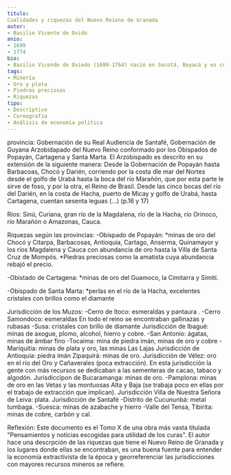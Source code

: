 ```yaml
---
titulo: 
Cualidades y riquezas del Nuevo Reiono de Granada
autor: 
- Basilio Vicente de Ovido
anio: 
- 1699 
- 1774
bio: 
- Basilio Vicende de Oviedo (1699-1764) nació en Socotá, Boyacá y es considerado como el primer historiador de Boyacá. Realizó los estudios religiosos en el Seminario de Popayán. En 1726 recibió la orden sacerdotal y estuvo al frente de los curatos de Boyacá, Nemocón, San Gil, Mogotes, Paipa, Curití, Villa de Santa Cruz, Charalá  y fue el cura de San Miguel de Paya. En sus últimos años fue el comisario del Santo Oficio y de la Cruzada.
tags:
- Minería
- Oro y plata
- Piedras preciosas
- Riquezas
tipo:
- Descriptivo
- Coreografía
- Análisis de economía política
---
```


provincia:
Gobernación de su Real Audiencia de Santafé, Gobernación de Guyana
Arzobidapado del Nuevo Reino conformado por los Obispados de Popayán, Cartagena y Santa Marta. El Arzobispado es descrito en su extensión de la siguiente manera: Desde la Gobernación de Popayán hasta Barbacoas, Chocó y Darién, corriendo por la costa dle mar del Nortes desde el golfo de Urabá hasta la boca del río Marañón, que por esta parte le sirve de foso, y por la otra, el Reino de Brasil. Desde las cinco bocas del río del Darién, en la costa de Hacha, puerto de Micay y golfo de Urabá, hasta Cartagena, cuentan sesenta leguas (...) (p.16 y 17)

Ríos: Sinú, Curiana, gran río de la Magdalena, río de la Hacha, río Orinoco, río Marañón o Amazonas, Cauca.

Riquezas según las provincias:
-Obispado de Popayán: *minas de oro del Chocó y Citarpa, Barbacosas, Antioquia, Cartago, Anserma, Quinamayor y los ríos Magdalena y Cauca con abundancia de oro hasta la Villa de Santa Cruz de Mompós.
*Piedras preciosas como la amatista cuya abundancia rebajó el precio.

-Obistado de Cartagena: *minas de oro del Guamoco, la Cimitarra y Simití.

-Obispado de Santa Marta: *perlas en el río de la Hacha, excelentes cristales con brillos como el diamante

Jurisdicción de los Muzos:
-Cerro de Itoco: esmeraldas y pantaura .
-Cerro Samondoco: esmeraldas
En todo el reino se encontraban gallinazas y rubasas
-Susa: cristales con brillo de diamante
Jurisdicción de Ibagué: minas de axogue, plomo, alcohol, hierro y cobre.
-San Antonio: ágatas, minas de ámbar fino
-Tocaima: mina de piedra imán, minas de oro y cobre
-Mariquitia: minas de plata y oro, las minas Las Lajas
Jurisdicción de Antioquia: piedra imán
Zipaquirá: minas de oro.
Jurisdicción de Vélez: oro en el río del Oro y Cañaverales (poca extracción). En esta jurisdicción la gente con más recursos se dedicaban a las sementeras de cacao, tabaco y algodón.
Jurisdiccipon de Bucaramanga: minas de oro.
-Pamplona: minas de oro en las Vetas y las montuosas Alta y Baja (se trabaja poco en ellas por el trabajo de extracción que implican).
Jurisdicción Villa de Nuestra Señora de Leiva: plata.
Jurisdicción de Santafé
-Distrito de Cucununbá: metal tumbaga.
-Suesca: minas de azabache y hierro
-Valle del Tensa, Tibirita: minas de cobre, carbón y cal.

Reflexión: Este documento es el Tomo X de una obra más vasta titulada "Pensamientos y noticias escogidas para utilidad de los curas". El autor hace una descrpción de las riquezas que tiene el Nuevo Reino de Granada y los lugares donde ellas se encontraban, es una buena fuente para entender la economía extractivista de la época y georreferenciar las jurisdicciones con mayores recursos mineros se refiere.


